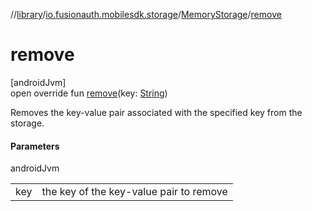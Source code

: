 //[library](../../../index.md)/[io.fusionauth.mobilesdk.storage](../index.md)/[MemoryStorage](index.md)/[remove](remove.md)

# remove

[androidJvm]\
open override fun [remove](remove.md)(key: [String](https://kotlinlang.org/api/latest/jvm/stdlib/kotlin/-string/index.html))

Removes the key-value pair associated with the specified key from the storage.

#### Parameters

androidJvm

| | |
|---|---|
| key | the key of the key-value pair to remove |
